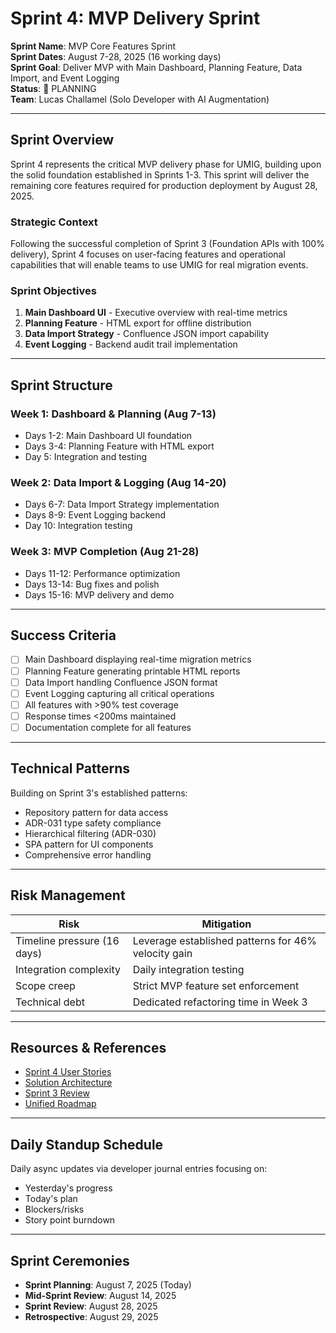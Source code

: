 # Sprint 4: MVP Delivery Sprint

**Sprint Name**: MVP Core Features Sprint  
**Sprint Dates**: August 7-28, 2025 (16 working days)  
**Sprint Goal**: Deliver MVP with Main Dashboard, Planning Feature, Data Import, and Event Logging  
**Status**: 🚧 PLANNING  
**Team**: Lucas Challamel (Solo Developer with AI Augmentation)

---

## Sprint Overview

Sprint 4 represents the critical MVP delivery phase for UMIG, building upon the solid foundation established in Sprints 1-3. This sprint will deliver the remaining core features required for production deployment by August 28, 2025.

### Strategic Context

Following the successful completion of Sprint 3 (Foundation APIs with 100% delivery), Sprint 4 focuses on user-facing features and operational capabilities that will enable teams to use UMIG for real migration events.

### Sprint Objectives

1. **Main Dashboard UI** - Executive overview with real-time metrics
2. **Planning Feature** - HTML export for offline distribution
3. **Data Import Strategy** - Confluence JSON import capability
4. **Event Logging** - Backend audit trail implementation

---

## Sprint Structure

### Week 1: Dashboard & Planning (Aug 7-13)

- Days 1-2: Main Dashboard UI foundation
- Days 3-4: Planning Feature with HTML export
- Day 5: Integration and testing

### Week 2: Data Import & Logging (Aug 14-20)

- Days 6-7: Data Import Strategy implementation
- Days 8-9: Event Logging backend
- Day 10: Integration testing

### Week 3: MVP Completion (Aug 21-28)

- Days 11-12: Performance optimization
- Days 13-14: Bug fixes and polish
- Days 15-16: MVP delivery and demo

---

## Success Criteria

- [ ] Main Dashboard displaying real-time migration metrics
- [ ] Planning Feature generating printable HTML reports
- [ ] Data Import handling Confluence JSON format
- [ ] Event Logging capturing all critical operations
- [ ] All features with >90% test coverage
- [ ] Response times <200ms maintained
- [ ] Documentation complete for all features

---

## Technical Patterns

Building on Sprint 3's established patterns:

- Repository pattern for data access
- ADR-031 type safety compliance
- Hierarchical filtering (ADR-030)
- SPA pattern for UI components
- Comprehensive error handling

---

## Risk Management

| Risk                        | Mitigation                                          |
| --------------------------- | --------------------------------------------------- |
| Timeline pressure (16 days) | Leverage established patterns for 46% velocity gain |
| Integration complexity      | Daily integration testing                           |
| Scope creep                 | Strict MVP feature set enforcement                  |
| Technical debt              | Dedicated refactoring time in Week 3                |

---

## Resources & References

- [Sprint 4 User Stories](./sprint4-user-stories.md)
- [Solution Architecture](../../solution-architecture.md)
- [Sprint 3 Review](../sprint3/sprint3-review.md)
- [Unified Roadmap](../unified-roadmap.md)

---

## Daily Standup Schedule

Daily async updates via developer journal entries focusing on:

- Yesterday's progress
- Today's plan
- Blockers/risks
- Story point burndown

---

## Sprint Ceremonies

- **Sprint Planning**: August 7, 2025 (Today)
- **Mid-Sprint Review**: August 14, 2025
- **Sprint Review**: August 28, 2025
- **Retrospective**: August 29, 2025
